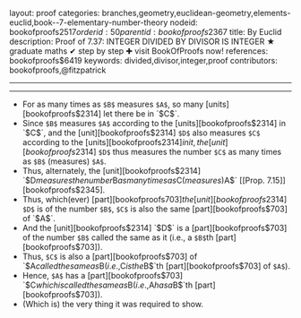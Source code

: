 layout: proof
categories: branches,geometry,euclidean-geometry,elements-euclid,book--7-elementary-number-theory
nodeid: bookofproofs$2517
orderid: 50
parentid: bookofproofs$2367
title: By Euclid
description:  Proof of 7.37: INTEGER DIVIDED BY DIVISOR IS INTEGER &#9733; graduate maths &#10004; step by step &#10010; visit BookOfProofs now!
references: bookofproofs$6419
keywords: divided,divisor,integer,proof
contributors: bookofproofs,@fitzpatrick

---


---



* For as many times as `$B$` measures `$A$`, so many [units][bookofproofs$2314] let there be in `$C$`.
* Since `$B$` measures `$A$` according to the [units][bookofproofs$2314] in `$C$`, and the [unit][bookofproofs$2314] `$D$` also measures `$C$` according to the [units][bookofproofs$2314] in it, the [unit][bookofproofs$2314] `$D$` thus measures the number `$C$` as many times as `$B$` (measures) `$A$`.
* Thus, alternately, the [unit][bookofproofs$2314] `$D$` measures the number `$B$` as many times as `$C$` (measures) `$A$` [[Prop. 7.15]][bookofproofs$2345].
* Thus, which(ever) [part][bookofproofs$703] the [unit][bookofproofs$2314] `$D$` is of the number `$B$`, `$C$` is also the same [part][bookofproofs$703] of `$A$`.
* And the [unit][bookofproofs$2314] `$D$` is a [part][bookofproofs$703] of the number `$B$` called the same as it (i.e., a `$B$`th [part][bookofproofs$703]).
* Thus, `$C$` is also a [part][bookofproofs$703] of `$A$` called the same as `$B$` (i.e., `$C$` is the `$B$`th [part][bookofproofs$703] of `$A$`).
* Hence, `$A$` has a [part][bookofproofs$703] `$C$` which is called the same as `$B$` (i.e., `$A$` has a `$B$`th [part][bookofproofs$703]).
* (Which is) the very thing it was required to show.
